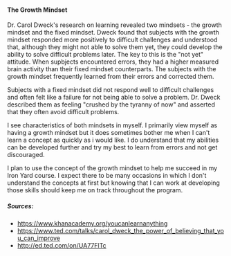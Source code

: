 #### The Growth Mindset

Dr. Carol Dweck's research on learning revealed two mindsets - the growth mindset and the fixed mindset. Dweck found that subjects with the growth mindset responded more positively to difficult challenges and understood that, although they might not able to solve them yet, they could develop the ability to solve difficult problems later. The key to this is the "not yet" attitude. When supbjects encountered errors, they had a higher measured brain activity than their fixed mindset counterparts. The subjects with the growth mindset frequently learned from their errors and corrected them.

Subjects with a fixed mindset did not respond well to difficult challenges and often felt like a failure for not being able to solve a problem. Dr. Dweck described them as feeling "crushed by the tyranny of now" and asserted that they often avoid difficult problems.

I see characteristics of both mindsets in myself. I primarily view myself as having a growth mindset but it does sometimes bother me when I can't learn a concept as quickly as i would like. I do understand that my abilities can be developed further and try my best to learn from errors and not get discouraged.

I plan to use the concept of the growth mindset to help me succeed in my Iron Yard course. I expect there to be many occasions in which I don't understand the concepts at first but knowing that I can work at developing those skills should keep me on track throughout the program.


##### Sources:
- https://www.khanacademy.org/youcanlearnanything
- https://www.ted.com/talks/carol_dweck_the_power_of_believing_that_you_can_improve
- http://ed.ted.com/on/UA77FlTc

